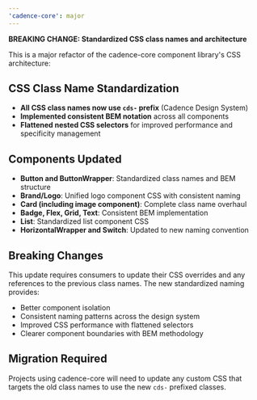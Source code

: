 ```yaml
---
'cadence-core': major
---
```


**BREAKING CHANGE: Standardized CSS class names and architecture**

This is a major refactor of the cadence-core component library's CSS architecture:

## CSS Class Name Standardization
- **All CSS class names now use `cds-` prefix** (Cadence Design System)
- **Implemented consistent BEM notation** across all components
- **Flattened nested CSS selectors** for improved performance and specificity management

## Components Updated
- **Button and ButtonWrapper**: Standardized class names and BEM structure
- **Brand/Logo**: Unified logo component CSS with consistent naming
- **Card (including image component)**: Complete class name overhaul
- **Badge, Flex, Grid, Text**: Consistent BEM implementation
- **List**: Standardized list component CSS
- **HorizontalWrapper and Switch**: Updated to new naming convention

## Breaking Changes
This update requires consumers to update their CSS overrides and any references to the previous class names. The new standardized naming provides:
- Better component isolation
- Consistent naming patterns across the design system
- Improved CSS performance with flattened selectors
- Clearer component boundaries with BEM methodology

## Migration Required
Projects using cadence-core will need to update any custom CSS that targets the old class names to use the new `cds-` prefixed classes.

